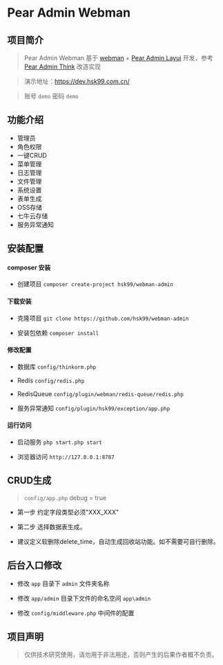 
# Pear Admin Webman

## 项目简介
> Pear Admin Webman 基于 [webman](https://www.workerman.net/webman "webman") + [Pear Admin Layui](http://www.pearadmin.com "Pear Admin Layui") 开发，参考 [Pear Admin Think](https://gitee.com/pear-admin/Pear-Admin-Think "Pear Admin Think") 改造实现

> 演示地址：https://dev.hsk99.com.cn/

> 账号 ` demo ` 密码 ` demo `


## 功能介绍

- 管理员
- 角色权限
- 一键CRUD
- 菜单管理
- 日志管理
- 文件管理
- 系统设置
- 表单生成
- OSS存储
- 七牛云存储
- 服务异常通知


## 安装配置

#### composer 安装

- 创建项目 ` composer create-project hsk99/webman-admin `

#### 下载安装

- 克隆项目 ` git clone https://github.com/hsk99/webman-admin `

- 安装包依赖 ` composer install `

#### 修改配置

- 数据库 ` config/thinkorm.php `

- Redis ` config/redis.php `

- RedisQueue ` config/plugin/webman/redis-queue/redis.php `

- 服务异常通知 ` config/plugin/hsk99/exception/app.php `

#### 运行访问

- 启动服务 ` php start.php start `

- 浏览器访问 ` http://127.0.0.1:8787 `


## CRUD生成

> ` config/app.php ` debug = true

- 第一步 约定字段类型必须"XXX_XXX"

- 第二步 选择数据表生成。

- 建议定义软删除delete_time，自动生成回收站功能。如不需要可自行删除。


## 后台入口修改

- 修改 ` app ` 目录下 ` admin ` 文件夹名称

- 修改 ` app/admin ` 目录下文件的命名空间 ` app\admin `

- 修改 ` config/middleware.php ` 中间件的配置


## 项目声明

> 仅供技术研究使用，请勿用于非法用途，否则产生的后果作者概不负责。